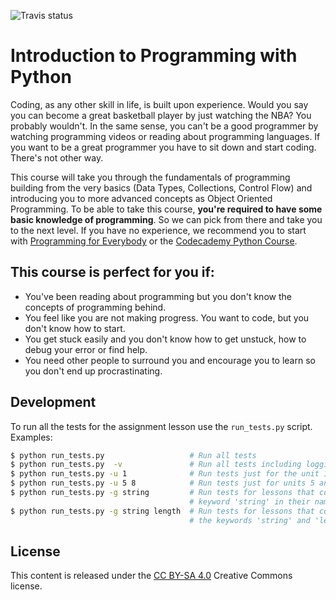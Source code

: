 ![Travis status](https://api.travis-ci.org/rmotr-curriculum/itp-class.svg?branch=master)

# Introduction to Programming with Python

Coding, as any other skill in life, is built upon experience. Would you say you can become a great basketball player by just watching the NBA? You probably wouldn't. In the same sense, you can't be a good programmer by watching programming videos or reading about programming languages. If you want to be a great programmer you have to sit down and start coding. There's not other way.

This course will take you through the fundamentals of programming building from the very basics (Data Types, Collections, Control Flow) and introducing you to more advanced concepts as Object Oriented Programming. To be able to take this course, **you're required to have some basic knowledge of programming**. So we can pick from there and take you to the next level. If you have no experience, we recommend you to start with [Programming for Everybody](https://www.coursera.org/learn/python) or the [Codecademy Python Course](https://www.codecademy.com/learn/python).

## This course is perfect for you if:

* You've been reading about programming but you don't know the concepts of programming behind.
* You feel like you are not making progress. You want to code, but you don't know how to start.
* You get stuck easily and you don't know how to get unstuck, how to debug your error or find help.
* You need other people to surround you and encourage you to learn so you don't end up procrastinating.

## Development

To run all the tests for the assignment lesson use the `run_tests.py` script. Examples:

```bash
$ python run_tests.py                   # Run all tests
$ python run_tests.py  -v               # Run all tests including logging info
$ python run_tests.py -u 1              # Run tests just for the unit 1
$ python run_tests.py -u 5 8            # Run tests just for units 5 and 8
$ python run_tests.py -g string         # Run tests for lessons that contain the
                                        # keyword 'string' in their name
$ python run_tests.py -g string length  # Run tests for lessons that contain
                                        # the keywords 'string' and 'length' in their name
```

## License

This content is released under the [CC BY-SA 4.0](http://creativecommons.org/licenses/by-sa/4.0/) Creative Commons license.
